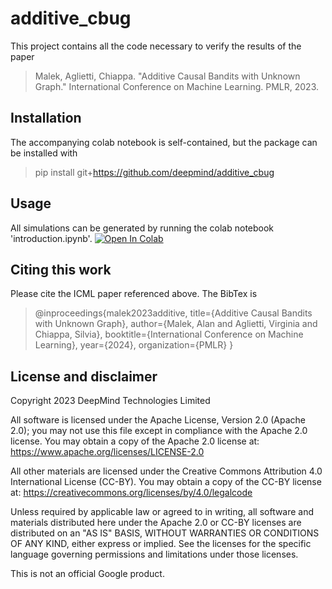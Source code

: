# additive_cbug

This project contains all the code necessary to verify the results of the paper
> Malek, Aglietti, Chiappa. "Additive Causal Bandits with Unknown Graph."
> International Conference on Machine Learning. PMLR, 2023.

## Installation

The accompanying colab notebook is self-contained, but the package can be
installed with
> pip install git+https://github.com/deepmind/additive_cbug

## Usage

All simulations can be generated by running the colab notebook
'introduction.ipynb'.
[![Open In Colab](https://colab.sandbox.google.com/assets/colab-badge.svg)](https://colab.sandbox.google.com/github/deepmind/additive_cbug/blob/main/notebooks/introduction.ipynb)

## Citing this work

Please cite the ICML paper referenced above. The BibTex is
> @inproceedings{malek2023additive,
>   title={Additive Causal Bandits with Unknown Graph},
>   author={Malek, Alan and Aglietti, Virginia and Chiappa, Silvia},
>   booktitle={International Conference on Machine Learning},
>   year={2024},
>   organization={PMLR}
> }

## License and disclaimer

Copyright 2023 DeepMind Technologies Limited

All software is licensed under the Apache License, Version 2.0 (Apache 2.0);
you may not use this file except in compliance with the Apache 2.0 license.
You may obtain a copy of the Apache 2.0 license at:
https://www.apache.org/licenses/LICENSE-2.0

All other materials are licensed under the Creative Commons Attribution 4.0
International License (CC-BY). You may obtain a copy of the CC-BY license at:
https://creativecommons.org/licenses/by/4.0/legalcode

Unless required by applicable law or agreed to in writing, all software and
materials distributed here under the Apache 2.0 or CC-BY licenses are
distributed on an "AS IS" BASIS, WITHOUT WARRANTIES OR CONDITIONS OF ANY KIND,
either express or implied. See the licenses for the specific language governing
permissions and limitations under those licenses.

This is not an official Google product.
